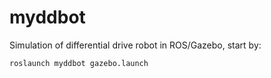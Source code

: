 # myddbot
Simulation of differential drive robot in ROS/Gazebo, start by:

```
roslaunch myddbot gazebo.launch
```